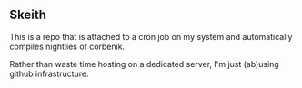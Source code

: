 Skeith
--------

This is a repo that is attached to a cron job on my system and automatically compiles nightlies of corbenik.

Rather than waste time hosting on a dedicated server, I'm just (ab)using github infrastructure.
